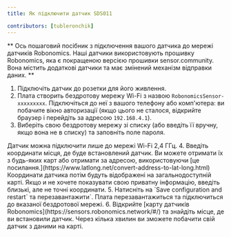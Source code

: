```yaml
---
title: Як підключити датчик SDS011

contributors: [tubleronchik]
---
```


** Ось пошаговий посібник з підключення вашого датчика до мережі датчиків Robonomics. Наші датчики використовують прошивку Robonomics, яка є покращеною версією прошивки sensor.community. Вона містить додаткові датчики та має змінений механізм відправки даних. **

1. Підключіть датчик до розетки для його живлення.
2. Плата створить бездротову мережу Wi-Fi з назвою `RobonomicsSensor-xxxxxxxxx`. Підключіться до неї з вашого телефону або комп'ютера: ви побачите вікно авторизації (якщо цього не сталося, відкрийте браузер і перейдіть за адресою `192.168.4.1`).
3. Виберіть свою бездротову мережу зі списку (або введіть її вручну, якщо вона не в списку) та заповніть поле пароля.
<robo-wiki-note type="okay" title="INFO">
Датчик можна підключити лише до мережі Wi-Fi 2,4 ГГц.
</robo-wiki-note> 
<robo-wiki-picture src="sds-sensor-wifi.png"/>
4. Введіть координати місця, де буде встановлений датчик. Ви можете отримати їх з будь-яких карт або отримати за адресою, використовуючи [це посилання.](https://www.latlong.net/convert-address-to-lat-long.html)
<robo-wiki-note type="warning" title="WARNING">
Координати датчика потім будуть відображені на загальнодоступній карті. Якщо и не хочете показувати свою приватну інформацію, введіть близькі, але не точні координати.
</robo-wiki-note> 
5. Натисніть на `Save configuration and restart` та перезавантажити`. Плата перезавантажиться та підключиться до вказаної бездротової мережі.
6. Відкрийте [карту датчиків Robonomics](https://sensors.robonomics.network/#/) та знайдіть місце, де ви встановили датчик. Через кілька хвилин ви зможете побачити свій датчик з даними на карті.
<robo-wiki-picture src="sds-sensor-map.png"/>


